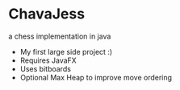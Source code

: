 # ChavaJess
a chess implementation in java
- My first large side project :)
- Requires JavaFX
- Uses bitboards 
- Optional Max Heap to improve move ordering
